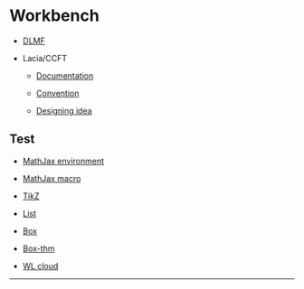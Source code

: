 # Workbench

* [DLMF](workbench/DLMF.md)

* Lacia/CCFT

    * [Documentation](workbench/Lacia-CCFT/doc.md)

    * [Convention](workbench/Lacia-CCFT/convention.md)

    * [Designing idea](workbench/Lacia-CCFT/idea.md)

## Test

* [MathJax environment](workbench/test/env.md)

* [MathJax macro](workbench/test/macro.md)

* [TikZ](workbench/test/tikz.md)

* [List](workbench/test/list.md)

* [Box](workbench/test/box.md)

* [Box-thm](workbench/test/box-thm.md)

* [WL cloud](workbench/test/wl-cloud.md)

<!-- ## Dev

* [Website development](workbench/dev/web-dev.md)

* [Subtitle overrides](workbench/dev/subtitle.md)

* [MathJax configuration](workbench/dev/mathjax-config.md)

* [Customizing shortcuts via Karabiner](workbench/dev/hotkey.md) -->

---
